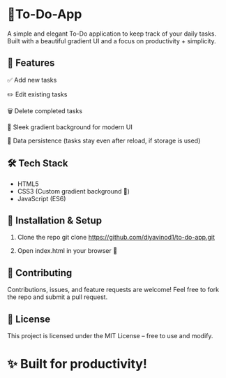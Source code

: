 # 📝To-Do-App

A simple and elegant To-Do application to keep track of your daily tasks.
Built with a beautiful gradient UI and a focus on productivity + simplicity.

## 🚀 Features

✅ Add new tasks

✏️ Edit existing tasks

🗑️ Delete completed tasks

🌈 Sleek gradient background for modern UI

💾 Data persistence (tasks stay even after reload, if storage is used)

## 🛠️ Tech Stack
- HTML5
- CSS3 (Custom gradient background 🎨)
- JavaScript (ES6)

## 📂 Installation & Setup

1. Clone the repo
     git clone https://github.com/diyavinod1/to-do-app.git

2. Open index.html in your browser 🚀

## 🤝 Contributing

Contributions, issues, and feature requests are welcome!
Feel free to fork the repo and submit a pull request.

## 📜 License

This project is licensed under the MIT License – free to use and modify.

# ✨ Built for productivity!
